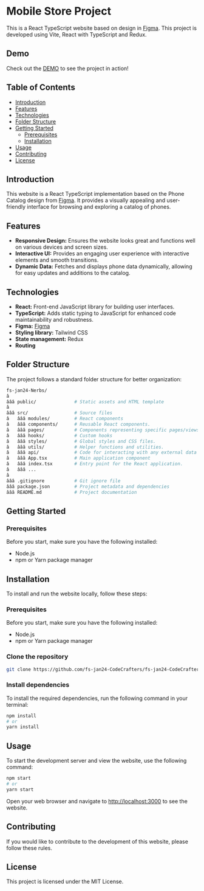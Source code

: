 # Mobile Store Project

This is a React TypeScript website based on design in [Figma](<https://www.figma.com/file/T5ttF21UnT6RRmCQQaZc6L/Phone-catalog-(V2)-Original>). This project is developed using Vite, React with TypeScript and Redux.

## Demo

Check out the [DEMO]() to see the project in action!

## Table of Contents

- [Introduction](#introduction)
- [Features](#features)
- [Technologies](#technologies)
- [Folder Structure](#folder-structure)
- [Getting Started](#getting-started)
  - [Prerequisites](#prerequisites)
  - [Installation](#installation)
- [Usage](#usage)
- [Contributing](#contributing)
- [License](#license)

## Introduction

This website is a React TypeScript implementation based on the Phone Catalog design from [Figma](<https://www.figma.com/file/T5ttF21UnT6RRmCQQaZc6L/Phone-catalog-(V2)-Original>). It provides a visually appealing and user-friendly interface for browsing and exploring a catalog of phones.

## Features

- **Responsive Design:** Ensures the website looks great and functions well on various devices and screen sizes.
- **Interactive UI:** Provides an engaging user experience with interactive elements and smooth transitions.
- **Dynamic Data:** Fetches and displays phone data dynamically, allowing for easy updates and additions to the catalog.

## Technologies

- **React:** Front-end JavaScript library for building user interfaces.
- **TypeScript:** Adds static typing to JavaScript for enhanced code maintainability and robustness.
- **Figma:** [Figma](<https://www.figma.com/file/T5ttF21UnT6RRmCQQaZc6L/Phone-catalog-(V2)-Original>)
- **Styling library:** Tailwind CSS
- **State management:** Redux
- **Routing**

## Folder Structure

The project follows a standard folder structure for better organization:

```graphql
fs-jan24-Nerbs/
â
âââ public/              # Static assets and HTML template
â
âââ src/                 # Source files
â   âââ modules/         # React components
â   âââ components/      # Reusable React components.
â   âââ pages/           # Components representing specific pages/views in the application.
â   âââ hooks/           # Custom hooks
â   âââ styles/          # Global styles and CSS files.
â   âââ utils/           # Helper functions and utilities.
â   âââ api/             # Code for interacting with any external data sources.
â   âââ App.tsx          # Main application component
â   âââ index.tsx        # Entry point for the React application.
â   âââ ...
â
âââ .gitignore           # Git ignore file
âââ package.json         # Project metadata and dependencies
âââ README.md            # Project documentation
```

## Getting Started

### Prerequisites

Before you start, make sure you have the following installed:

- Node.js
- npm or Yarn package manager

## Installation

To install and run the website locally, follow these steps:

### Prerequisites

Before you start, make sure you have the following installed:

- Node.js
- npm or Yarn package manager

### Clone the repository

```bash
git clone https://github.com/fs-jan24-CodeCrafters/fs-jan24-CodeCrafters.git
```

### Install dependencies

To install the required dependencies, run the following command in your terminal:

```bash
npm install
# or
yarn install
```

## Usage

To start the development server and view the website, use the following command:

```bash
npm start
# or
yarn start
```

Open your web browser and navigate to <http://localhost:3000> to see the website.

## Contributing

If you would like to contribute to the development of this website, please follow these rules.

## License

This project is licensed under the MIT License.
